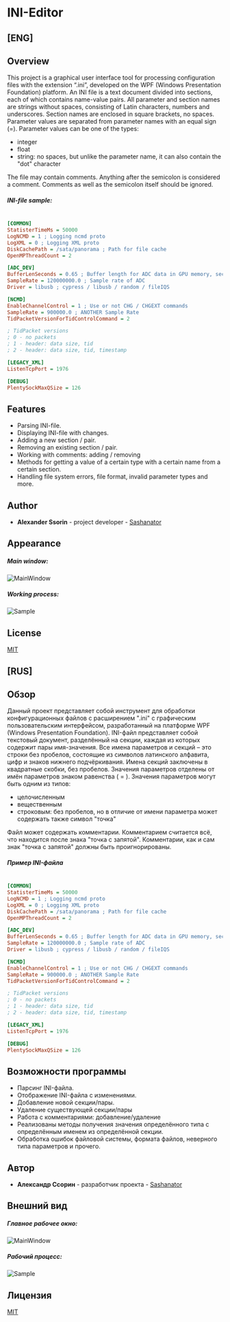 # INI-Editor

## [ENG]
## Overview
This project is a graphical user interface tool for processing configuration files with the extension “.ini”, developed on the WPF (Windows Presentation Foundation) platform.
An INI file is a text document divided into sections, each of which contains name-value pairs.
All parameter and section names are strings without spaces, consisting of Latin characters, numbers and underscores. Section names are enclosed in square brackets, no spaces. Parameter values ​​are separated from parameter names with an equal sign (=).
Parameter values can be one of the types:
- integer
- float
- string: no spaces, but unlike the parameter name, it can also contain the "dot" character

The file may contain comments. Anything after the semicolon is considered a comment. Comments as well as the semicolon itself should be ignored.

##### INI-file sample:
#
```INI
[COMMON]
StatisterTimeMs = 50000
LogNCMD = 1 ; Logging ncmd proto
LogXML = 0 ; Logging XML proto
DiskCachePath = /sata/panorama ; Path for file cache
OpenMPThreadCount = 2

[ADC_DEV]
BufferLenSeconds = 0.65 ; Buffer length for ADC data in GPU memory, seconds
SampleRate = 120000000.0 ; Sample rate of ADC
Driver = libusb ; cypress / libusb / random / fileIQS

[NCMD]
EnableChannelControl = 1 ; Use or not CHG / CHGEXT commands
SampleRate = 900000.0 ; ANOTHER Sample Rate
TidPacketVersionForTidControlCommand = 2

; TidPacket versions
; 0 - no packets
; 1 - header: data size, tid
; 2 - header: data size, tid, timestamp

[LEGACY_XML]
ListenTcpPort = 1976

[DEBUG]
PlentySockMaxQSize = 126
```

## Features

- Parsing INI-file.
- Displaying INI-file with changes.
- Adding a new section / pair.
- Removing an existing section / pair.
- Working with comments: adding / removing
- Methods for getting a value of a certain type with a certain name from a certain section.
- Handling file system errors, file format, invalid parameter types and more.

## Author
- **Alexander Ssorin** - project developer - [Sashanator](github.com/Sashanator)

## Appearance
##### Main window:
![MainWindow](https://i.ibb.co/J33mB3V/2021-04-24-16-16-12.png)
##### Working process:
![Sample](https://github.com/Sashanator/INI-Parser/blob/main/INI-Parser/Resources/sample1.gif)

## License
[MIT](https://choosealicense.com/licenses/mit/)

## [RUS]
## Обзор

Данный проект представляет собой инструмент для обработки конфигурационных файлов с расширением ".ini" с графическим пользовательским интерфейсом, разработанный на платформе WPF (Windows Presentation Foundation). 
INI-файл представляет собой текстовый документ, разделённый на секции, каждая из которых содержит пары имя-значения.
Все имена параметров и секций – это строки без пробелов, состоящие из символов латинского алфавита, цифр и знаков нижнего подчёркивания. Имена секций заключены в квадратные скобки, без пробелов. Значения параметров отделены от имён параметров знаком равенства ( = ).
Значения параметров могут быть одним из типов:
- целочисленным
- вещественным
- строковым: без пробелов, но в отличие от имени параметра может содержать также символ "точка"

Файл может содержать комментарии. Комментарием считается всё, что находится после знака "точка с запятой". Комментарии, как и сам знак "точка с запятой" должны быть проигнорированы.

##### Пример INI-файла
#
```INI
[COMMON]
StatisterTimeMs = 50000
LogNCMD = 1 ; Logging ncmd proto
LogXML = 0 ; Logging XML proto
DiskCachePath = /sata/panorama ; Path for file cache
OpenMPThreadCount = 2

[ADC_DEV]
BufferLenSeconds = 0.65 ; Buffer length for ADC data in GPU memory, seconds
SampleRate = 120000000.0 ; Sample rate of ADC
Driver = libusb ; cypress / libusb / random / fileIQS

[NCMD]
EnableChannelControl = 1 ; Use or not CHG / CHGEXT commands
SampleRate = 900000.0 ; ANOTHER Sample Rate
TidPacketVersionForTidControlCommand = 2

; TidPacket versions
; 0 - no packets
; 1 - header: data size, tid
; 2 - header: data size, tid, timestamp

[LEGACY_XML]
ListenTcpPort = 1976

[DEBUG]
PlentySockMaxQSize = 126
```

## Возможности программы

- Парсинг INI-файла.
- Отображение INI-файла с изменениями.
- Добавление новой секции/пары.
- Удаление существующей секции/пары
- Работа с комментариями: добавление/удаление
- Реализованы методы получения значения определённого типа с определённым именем из определённой секции.
- Обработка ошибок файловой системы, формата файлов, неверного типа параметров и прочего.

## Автор
- **Александр Ссорин** - разработчик проекта - [Sashanator](github.com/Sashanator)

## Внешний вид
##### Главное рабочее окно:
![MainWindow](https://i.ibb.co/J33mB3V/2021-04-24-16-16-12.png)
##### Рабочий процесс:
![Sample](https://github.com/Sashanator/INI-Parser/blob/main/INI-Parser/Resources/sample1.gif)

## Лицензия
[MIT](https://choosealicense.com/licenses/mit/)
